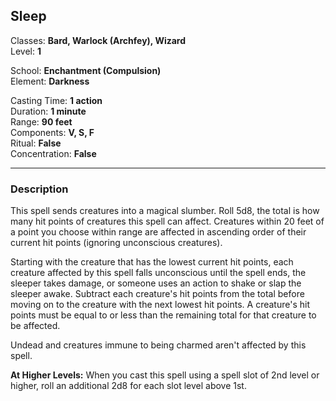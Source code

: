 ## Sleep

Classes: **Bard, Warlock (Archfey), Wizard**  
Level: **1**  

School: **Enchantment (Compulsion)**  
Element: **Darkness**  

Casting Time: **1 action**  
Duration: **1 minute**  
Range: **90 feet**  
Components: **V, S, F**  
Ritual: **False**  
Concentration: **False**  

------

### Description

This spell sends creatures into a magical slumber. Roll 5d8, the total is how many hit points of creatures this spell can affect. Creatures within 20 feet of a point you choose within range are affected in ascending order of their current hit points (ignoring unconscious creatures).

Starting with the creature that has the lowest current hit points, each creature affected by this spell falls unconscious until the spell ends, the sleeper takes damage, or someone uses an action to shake or slap the sleeper awake. Subtract each creature's hit points from the total before moving on to the creature with the next lowest hit points. A creature's hit points must be equal to or less than the remaining total for that creature to be affected.

Undead and creatures immune to being charmed aren't affected by this spell.

**At Higher Levels:** When you cast this spell using a spell slot of 2nd level or higher, roll an additional 2d8 for each slot level above 1st.